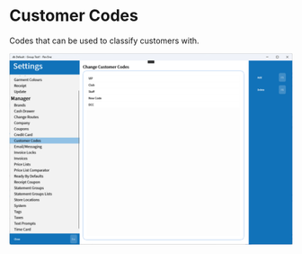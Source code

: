 # Customer Codes

Codes that can be used to classify customers with.

![Customer Codes](/.attachments/Documentation/CustomerCodes.png "Customer Codes")